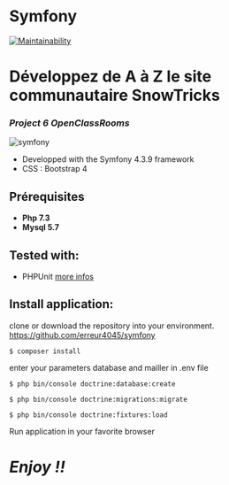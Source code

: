 # Symfony
[![Maintainability](https://api.codeclimate.com/v1/badges/4b7a789707c863ab6b04/maintainability)](https://codeclimate.com/github/erreur4045/symfony/maintainability)

Développez de A à Z le site communautaire SnowTricks
==================================
### *Project 6 OpenClassRooms*

![symfony](https://d1pwix07io15pr.cloudfront.net/vd3200fdf32/images/logos/header-logo.svg)

* Developped with the Symfony 4.3.9 framework
* CSS : Bootstrap 4

## Prérequisites
* **Php 7.3**
* **Mysql 5.7**

## Tested with:
- PHPUnit [more infos](https://phpunit.de/)

## Install application:
clone or download the repository into your environment. https://github.com/erreur4045/symfony

```
$ composer install
```
enter your parameters database and mailler in .env file
```
$ php bin/console doctrine:database:create
```
```
$ php bin/console doctrine:migrations:migrate
```
```
$ php bin/console doctrine:fixtures:load
```

Run application in your favorite browser

# *Enjoy !!*





